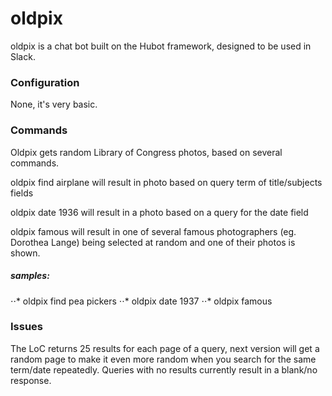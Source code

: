 # oldpix

oldpix is a chat bot built on the Hubot framework, designed to be used in Slack.


### Configuration

None, it's very basic.

### Commands

Oldpix gets random Library of Congress photos, based on several commands.

oldpix find airplane
will result in photo based on query term of title/subjects fields

oldpix date 1936
will result in a photo based on a query for the date field

oldpix famous
will result in one of several famous photographers (eg. Dorothea Lange) being selected at random and one of their photos is shown.

##### samples:
⋅⋅* oldpix find pea pickers
⋅⋅* oldpix date 1937
⋅⋅* oldpix famous

### Issues

The LoC returns 25 results for each page of a query, next version will get a random page to make it even more random when you search for the same term/date repeatedly. Queries with no results currently result in a blank/no response.
